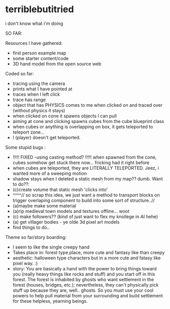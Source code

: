 # terriblebutitried
i don't know what i'm doing


SO FAR:

Resources I have gathered:
- first person example map
- some starter content/code
- 3D hand model from the open source web 

Coded so far:
- tracing using the camera
- prints what I have pointed at
- traces when I left click
- trace has range
- object that has PHYSICS comes to me when clicked on and traced over (without physics it stays)
- when clicked on cone it spawns objects I can pull
- aiming at cone and clicking spawns cubes from the cube blueprint class
- when cubes or anything is overlapping on box, it gets teleported to teleport zone...
- I (player) doesn't get teleported.

Some stupid bugs :
- !!!!! FIXED -using casting method? !!!!! when spawned from the cone, cubes somehow get stuck there now... fricking had it right before
- when cubes are teleported, they are LITERALLY TELEPORTED. Jeez, i wanted more of a sweeping motion
- shadow stays when I deleted a static mesh from my map?? dumb.
Want to do??:
- (c)create volume that static mesh 'clicks into' 
- ^^^^// so scrap this idea, we just want a method to transport blocks on trigger overlaping component to build into some sort of structure..//
- (a)maybe make some material
- (a)rip medieval town models and textures offline... woot
- (c) make followers?? (kind of just want to flex my knollege in AI hehe)
- (a) get villager bodies - ye olde 3d pixel art models
- find things to do..

Theme so far/story boarding:
- I seem to like the single creepy hand
- Takes place in: forest type place, more cute and fantasy like than creepy
- aesthetic: halloween type characters but in a more cute and fatasy like pixel way. :)
- story: You are basically a hand with the power to bring things toward you (really heavy things like rocks and stuff) and you start off in this forest. The forest is inhabited by ghosts who want settlement in the forest (houses, bridges, etc.); nevertheless, they can't physically pick stuff up because they are, well.. ghosts. So you must use your cool powers to help pull material from your surrounding and build settlement for these helpless, yearning beings.
